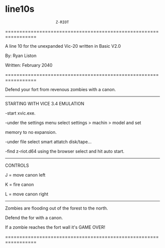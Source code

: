 # line10s

                           Z-RIOT
=================================================================

A line 10 for the unexpanded Vic-20 written in Basic V2.0

By: Ryan Liston

Written: February 2040

=================================================================

Defend your fort from revenous zombies with a canon.

-----------------------------------------------------------------

STARTING WITH VICE 3.4 EMULATION 

-start xvic.exe.

-under the settings menu select settings > machin > model and set 

 memory to no expansion.

-under file select smart attatch disk/tape... 

-find z-riot.d64 using the browser select and hit auto start.

-----------------------------------------------------------------

CONTROLS


J = move canon left

K = fire canon

L = move canon right

-----------------------------------------------------------------

Zombies are flooding out of the forest to the north.

Defend the for with a canon. 

If a zombie reaches the fort wall it's GAME OVER!

=================================================================
